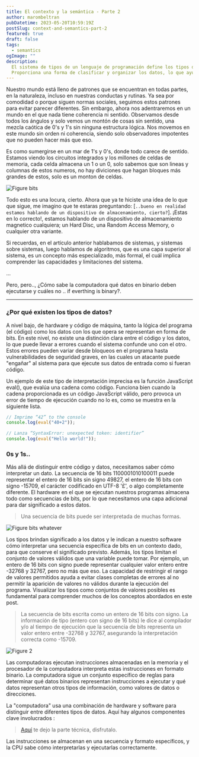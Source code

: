 ```yaml
---
title: El contexto y la semántica - Parte 2
author: marombeltran
pubDatetime: 2023-05-20T10:59:19Z
postSlug: context-and-semantics-part-2
featured: true
draft: false
tags:
  - semantics
ogImage: ""
description:
  El sistema de tipos de un lenguaje de programación define los tipos de datos disponibles y las reglas que gobiernan su uso. 
  Proporciona una forma de clasificar y organizar los datos, lo que ayuda a prevenir errores y garantizar la integridad de los programas...
---
```

Nuestro mundo está lleno de patrones que se encuentran en todas partes, en la naturaleza, incluso en nuestras conductas y rutinas. 
Ya sea por comodidad o porque siguen normas sociales, seguimos estos patrones para evitar parecer diferentes. 
Sin embargo, ahora nos adentraremos en un mundo en el que nada tiene coherencia ni sentido. 
Observamos desde todos los ángulos y solo vemos un montón de cosas sin sentido, una mezcla caótica de 0's y 1's sin ninguna estructura lógica. 
Nos movemos en este mundo sin orden ni coherencia, siendo solo observadores impotentes que no pueden hacer más que eso.

Es como sumergirse en un mar de 1's y 0's, donde todo carece de sentido. Estamos viendo los circuitos integrados y los millones de celdas de memoria,
cada celda almacena un 1 o un 0, solo sabemos que son lineas y columnas de estos numeros, no hay diviciones que hagan bloques más grandes de estos, solo es un monton de celdas.


![Figure bits](https://marombeltran.com/assets/semantics-part-2-fig.0.png)

Todo esto es una locura, cierto. Ahora que ya te hiciste una idea de lo que que sigue, me imagino que te estaras preguntando: 
[`..bueno en realidad estamos hablando de un dispositivo de almacenamiento, cierto?`]. ¡Estas en lo correcto!, estamos hablando de un dispositivo de almacenamiento magnetico cualquiera; 
un Hard Disc, una Random Access Memory, o cualquier otra variante.

Si recuerdas, en el artículo anterior hablabamos de sistemas, y sistemas sobre sistemas, luego hablamos de algoritmos, que es una capa superior al sistema, es un concepto más especializado, más formal,
el cuál implica comprender las capacidades y limitaciones del sistema.

...

Pero, pero.., ¿Cómo sabe la computadora qué datos en binario deben ejecutarse y cuáles no .. if everthing is binary?.

--- 
### ¿Por qué existen los tipos de datos?

A nivel bajo, de hardware y código de máquina, tanto la lógica del programa (el código) como los datos con los que opera se representan en forma de bits. 
En este nivel, no existe una distinción clara entre el código y los datos, lo que puede llevar a errores cuando el sistema confunde uno con el otro. 
Estos errores pueden variar desde bloqueos en el programa hasta vulnerabilidades de seguridad graves, en las cuales un atacante puede "engañar" al sistema para que ejecute sus datos de entrada como si fueran código.

Un ejemplo de este tipo de interpretación imprecisa es la función JavaScript eval(), que evalúa una cadena como código. 
Funciona bien cuando la cadena proporcionada es un código JavaScript válido, pero provoca un error de tiempo de ejecución cuando no lo es, como se muestra en la siguiente lista.

```javascript
// Imprime “42” to the console
console.log(eval("40+2")); 

// Lanza “SyntaxError: unexpected token: identifier”
console.log(eval("Hello world!"));
```
### 0s y 1s..
Más allá de distinguir entre código y datos, necesitamos saber cómo interpretar un dato. 
La secuencia de 16 bits 1100001010100011 puede representar el entero de 16 bits sin signo 49827, el entero de 16 bits con signo -15709, el carácter codificado en UTF-8 '£', o algo completamente diferente. 
El hardware en el que se ejecutan nuestros programas almacena todo como secuencias de bits, por lo que necesitamos una capa adicional para dar significado a estos datos.

> Una secuencia de bits puede ser interpretada de muchas formas.

![Figure bits whatever](https://marombeltran.com/assets/semantics-part-2-fig.1.png)

Los tipos brindan significado a los datos y le indican a nuestro software cómo interpretar una secuencia específica de bits en un contexto dado, para que conserve el significado previsto. 
Además, los tipos limitan el conjunto de valores válidos que una variable puede tomar. 
Por ejemplo, un entero de 16 bits con signo puede representar cualquier valor entero entre -32768 y 32767, pero no más que eso. 
La capacidad de restringir el rango de valores permitidos ayuda a evitar clases completas de errores al no permitir la aparición de valores no válidos durante la ejecución del programa. 
Visualizar los tipos como conjuntos de valores posibles es fundamental para comprender muchos de los conceptos abordados en este post.

> La secuencia de bits escrita como un entero de 16 bits con signo. 
> La información de tipo (entero con signo de 16 bits) le dice al compilador y/o al tiempo de ejecución que la secuencia de bits representa un valor entero entre -32768 y 32767, asegurando la interpretación correcta como -15709.

![Figure 2](https://marombeltran.com/assets/semantics-part-2-fig.2.png)

Las computadoras ejecutan instrucciones almacenadas en la memoria y el procesador de la computadora interpreta estas instrucciones en 
formato binario. La computadora sigue un conjunto específico de reglas para determinar qué datos binarios representan instrucciones a 
ejecutar y qué datos representan otros tipos de información, como valores de datos o direcciones.

La "computadora" usa una combinación de hardware y software para distinguir entre diferentes tipos de datos. 
Aquí hay algunos componentes clave involucrados :

> [Aquí](https://marombeltran.com/posts/context-and-semantics-part-2-1) te dejo la parte técnica, disfrutalo.

Las instrucciones se almacenan en una secuencia y formato específicos, y la CPU sabe cómo interpretarlas y ejecutarlas correctamente.